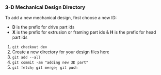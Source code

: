 ### 3-D Mechanical Design Directory

To add a new mechanical design, first choose a new ID:

* **D** is the prefix for drive part ids
* **X** is the prefix for extrusion or framing part ids
& **H** is the prefix for head part ids

1. `git checkout dev`
1. Create a new directory for your design files here
1. `git add --all`
1. `git commit -am "adding new 3D part"`
1. `git fetch; git merge; git push`
